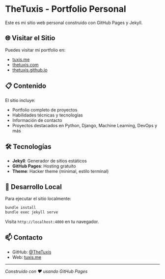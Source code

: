 # TheTuxis - Portfolio Personal

Este es mi sitio web personal construido con GitHub Pages y Jekyll.

## 🌐 Visitar el Sitio

Puedes visitar mi portfolio en:
- [tuxis.me](http://www.tuxis.me)
- [thetuxis.com](http://www.thetuxis.com)
- [thetuxis.github.io](https://thetuxis.github.io)

## 📋 Contenido

El sitio incluye:
- Portfolio completo de proyectos
- Habilidades técnicas y tecnologías
- Información de contacto
- Proyectos destacados en Python, Django, Machine Learning, DevOps y más

## 🛠️ Tecnologías

- **Jekyll**: Generador de sitios estáticos
- **GitHub Pages**: Hosting gratuito
- **Theme**: Hacker theme (minimal, estilo terminal)

## 📝 Desarrollo Local

Para ejecutar el sitio localmente:

```bash
bundle install
bundle exec jekyll serve
```

Visita `http://localhost:4000` en tu navegador.

## 📫 Contacto

- GitHub: [@TheTuxis](https://github.com/TheTuxis)
- Web: [tuxis.me](http://www.tuxis.me)

---

*Construido con ❤️ usando GitHub Pages*
